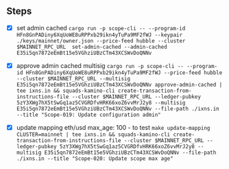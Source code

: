 ## Steps

- [x] set admin cached
`cargo run -p scope-cli -- --program-id HFn8GnPADiny6XqUoWE8uRPPxb29ikn4yTuPa9MF2fWJ --keypair ./keys/mainnet/owner.json --price-feed hubble --cluster $MAINNET_RPC_URL  set-admin-cached --admin-cached E35i5qn7872eEmBt15e5VGhziUBzCTm43XCSWvDoQNNv`

- [x] approve admin cached multisig
`cargo run -p scope-cli -- --program-id HFn8GnPADiny6XqUoWE8uRPPxb29ikn4yTuPa9MF2fWJ --price-feed hubble --cluster $MAINNET_RPC_URL --multisig E35i5qn7872eEmBt15e5VGhziUBzCTm43XCSWvDoQNNv approve-admin-cached | tee ixns.in && squads-kamino-cli create-transaction-from-instructions-file --cluster $MAINNET_RPC_URL --ledger-pubkey 5zY3XWg7hX5tSwGq1az5CVGRDfvHRK66xoZ6vvMrJ2y8 --multisig E35i5qn7872eEmBt15e5VGhziUBzCTm43XCSWvDoQNNv --file-path ./ixns.in --title "Scope-019: Update configuration admin"`

- [x] update mapping eth/usd max_age: 100 - to test
`make update-mapping CLUSTER=mainnet | tee ixns.in && squads-kamino-cli create-transaction-from-instructions-file --cluster $MAINNET_RPC_URL --ledger-pubkey 5zY3XWg7hX5tSwGq1az5CVGRDfvHRK66xoZ6vvMrJ2y8 --multisig E35i5qn7872eEmBt15e5VGhziUBzCTm43XCSWvDoQNNv --file-path ./ixns.in --title "Scope-020: Update scope max age"`